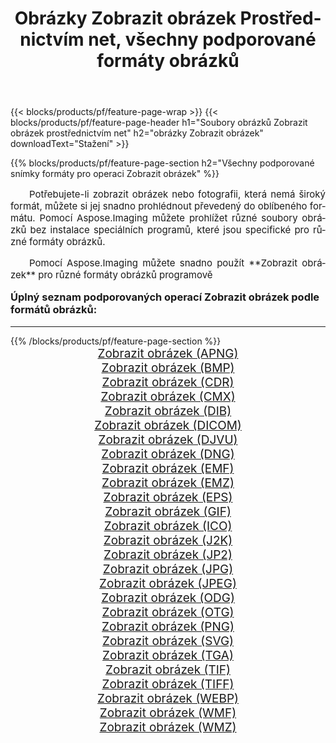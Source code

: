 ﻿---
title: Obrázky Zobrazit obrázek Prostřednictvím net, všechny podporované formáty obrázků 
weight: 3920
url: /cs/net/viewer/ 
lang: cs
langdirlevel: 2
locales: zh-hans,ja,it,ru,de,es,fr,nl,id,lt,pl,pt,vi,tr,ko,zh-hant,ar,hi,th,sv,cs,uk,he
description: Pomocí Aspose.Imaging můžete snadno Zobrazit obrázek obrázky přes net
---

{{< blocks/products/pf/feature-page-wrap >}}
{{< blocks/products/pf/feature-page-header h1="Soubory obrázků Zobrazit obrázek prostřednictvím net" h2="obrázky Zobrazit obrázek" downloadText="Stažení" >}}


{{% blocks/products/pf/feature-page-section  h2="Všechny podporované snímky formáty pro operaci Zobrazit obrázek" %}}
<p align="justify" style="text-indent:2em;font-size:15px;">
Potřebujete-li zobrazit obrázek nebo fotografii, která nemá široký formát, můžete si jej snadno prohlédnout převedený do oblíbeného formátu. Pomocí Aspose.Imaging můžete prohlížet různé soubory obrázků bez instalace speciálních programů, které jsou specifické pro různé formáty obrázků.
</p>
<p align="justify" style="text-indent:2em;font-size:15px;">
Pomocí Aspose.Imaging můžete snadno použít **Zobrazit obrázek** pro různé formáty obrázků programově
</p>
<h3 style="margin-top:16px;">
Úplný seznam podporovaných operací Zobrazit obrázek podle formátů obrázků:
</h3>
<hr/>
{{% /blocks/products/pf/feature-page-section %}}
<div class="container-fluid productfamilypage bg-gray">
    <div class="convertypes bg-gray agp-content section">
        <div class="container">
		<div class="row other-converters" style="gap: 10px;font-size: 19px;text-align:center;">
		    <div class='col-md-3 other-converter remove-lp remove-rp'><a href="/imaging/cs/net/viewer/apng/" style="padding:15px;">Zobrazit obrázek (APNG)</a></div><div class='col-md-3 other-converter remove-lp remove-rp'><a href="/imaging/cs/net/viewer/bmp/" style="padding:15px;">Zobrazit obrázek (BMP)</a></div><div class='col-md-3 other-converter remove-lp remove-rp'><a href="/imaging/cs/net/viewer/cdr/" style="padding:15px;">Zobrazit obrázek (CDR)</a></div><div class='col-md-3 other-converter remove-lp remove-rp'><a href="/imaging/cs/net/viewer/cmx/" style="padding:15px;">Zobrazit obrázek (CMX)</a></div><div class='col-md-3 other-converter remove-lp remove-rp'><a href="/imaging/cs/net/viewer/dib/" style="padding:15px;">Zobrazit obrázek (DIB)</a></div><div class='col-md-3 other-converter remove-lp remove-rp'><a href="/imaging/cs/net/viewer/dicom/" style="padding:15px;">Zobrazit obrázek (DICOM)</a></div><div class='col-md-3 other-converter remove-lp remove-rp'><a href="/imaging/cs/net/viewer/djvu/" style="padding:15px;">Zobrazit obrázek (DJVU)</a></div><div class='col-md-3 other-converter remove-lp remove-rp'><a href="/imaging/cs/net/viewer/dng/" style="padding:15px;">Zobrazit obrázek (DNG)</a></div><div class='col-md-3 other-converter remove-lp remove-rp'><a href="/imaging/cs/net/viewer/emf/" style="padding:15px;">Zobrazit obrázek (EMF)</a></div><div class='col-md-3 other-converter remove-lp remove-rp'><a href="/imaging/cs/net/viewer/emz/" style="padding:15px;">Zobrazit obrázek (EMZ)</a></div><div class='col-md-3 other-converter remove-lp remove-rp'><a href="/imaging/cs/net/viewer/eps/" style="padding:15px;">Zobrazit obrázek (EPS)</a></div><div class='col-md-3 other-converter remove-lp remove-rp'><a href="/imaging/cs/net/viewer/gif/" style="padding:15px;">Zobrazit obrázek (GIF)</a></div><div class='col-md-3 other-converter remove-lp remove-rp'><a href="/imaging/cs/net/viewer/ico/" style="padding:15px;">Zobrazit obrázek (ICO)</a></div><div class='col-md-3 other-converter remove-lp remove-rp'><a href="/imaging/cs/net/viewer/j2k/" style="padding:15px;">Zobrazit obrázek (J2K)</a></div><div class='col-md-3 other-converter remove-lp remove-rp'><a href="/imaging/cs/net/viewer/jp2/" style="padding:15px;">Zobrazit obrázek (JP2)</a></div><div class='col-md-3 other-converter remove-lp remove-rp'><a href="/imaging/cs/net/viewer/jpg/" style="padding:15px;">Zobrazit obrázek (JPG)</a></div><div class='col-md-3 other-converter remove-lp remove-rp'><a href="/imaging/cs/net/viewer/jpeg/" style="padding:15px;">Zobrazit obrázek (JPEG)</a></div><div class='col-md-3 other-converter remove-lp remove-rp'><a href="/imaging/cs/net/viewer/odg/" style="padding:15px;">Zobrazit obrázek (ODG)</a></div><div class='col-md-3 other-converter remove-lp remove-rp'><a href="/imaging/cs/net/viewer/otg/" style="padding:15px;">Zobrazit obrázek (OTG)</a></div><div class='col-md-3 other-converter remove-lp remove-rp'><a href="/imaging/cs/net/viewer/png/" style="padding:15px;">Zobrazit obrázek (PNG)</a></div><div class='col-md-3 other-converter remove-lp remove-rp'><a href="/imaging/cs/net/viewer/svg/" style="padding:15px;">Zobrazit obrázek (SVG)</a></div><div class='col-md-3 other-converter remove-lp remove-rp'><a href="/imaging/cs/net/viewer/tga/" style="padding:15px;">Zobrazit obrázek (TGA)</a></div><div class='col-md-3 other-converter remove-lp remove-rp'><a href="/imaging/cs/net/viewer/tif/" style="padding:15px;">Zobrazit obrázek (TIF)</a></div><div class='col-md-3 other-converter remove-lp remove-rp'><a href="/imaging/cs/net/viewer/tiff/" style="padding:15px;">Zobrazit obrázek (TIFF)</a></div><div class='col-md-3 other-converter remove-lp remove-rp'><a href="/imaging/cs/net/viewer/webp/" style="padding:15px;">Zobrazit obrázek (WEBP)</a></div><div class='col-md-3 other-converter remove-lp remove-rp'><a href="/imaging/cs/net/viewer/wmf/" style="padding:15px;">Zobrazit obrázek (WMF)</a></div><div class='col-md-3 other-converter remove-lp remove-rp'><a href="/imaging/cs/net/viewer/wmz/" style="padding:15px;">Zobrazit obrázek (WMZ)</a></div>
                </div>
        </div>
    </div>
</div>
<br/>
